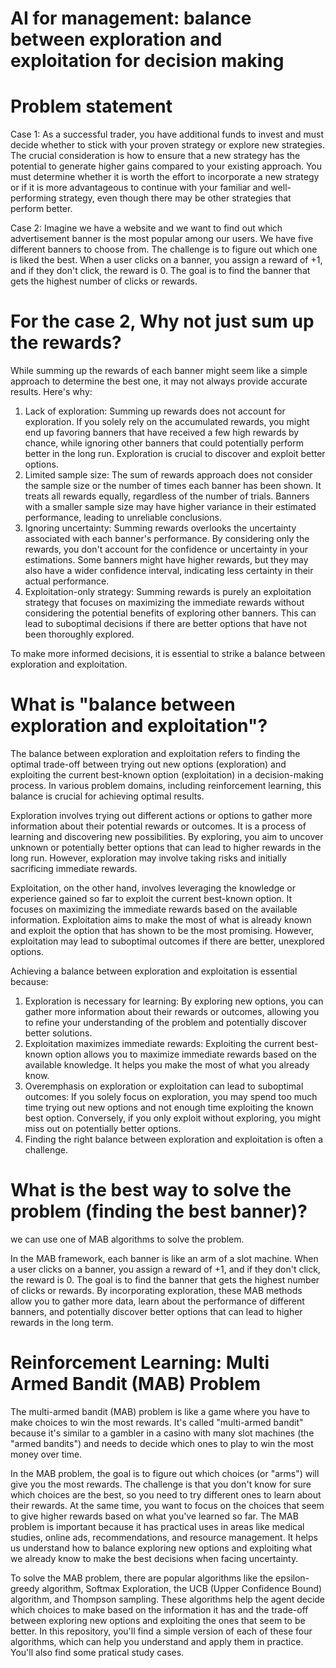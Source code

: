# AI for management: balance between exploration and exploitation for decision making

# Problem statement

Case 1: As a successful trader, you have additional funds to invest and must decide whether to stick with your proven strategy or explore new strategies. The crucial consideration is how to ensure that a new strategy has the potential to generate higher gains compared to your existing approach. You must determine whether it is worth the effort to incorporate a new strategy or if it is more advantageous to continue with your familiar and well-performing strategy, even though there may be other strategies that perform better.


Case 2: Imagine we have a website and we want to find out which advertisement banner is the most popular among our users. We have five different banners to choose from. The challenge is to figure out which one is liked the best. When a user clicks on a banner, you assign a reward of +1, and if they don't click, the reward is 0. The goal is to find the banner that gets the highest number of clicks or rewards.

# For the case 2, Why not just sum up the rewards?

While summing up the rewards of each banner might seem like a simple approach to determine the best one, it may not always provide accurate results. Here's why:

1.	Lack of exploration: Summing up rewards does not account for exploration. If you solely rely on the accumulated rewards, you might end up favoring banners that have received a few high rewards by chance, while ignoring other banners that could potentially perform better in the long run. Exploration is crucial to discover and exploit better options.
2.	Limited sample size: The sum of rewards approach does not consider the sample size or the number of times each banner has been shown. It treats all rewards equally, regardless of the number of trials. Banners with a smaller sample size may have higher variance in their estimated performance, leading to unreliable conclusions.
4.	Ignoring uncertainty: Summing rewards overlooks the uncertainty associated with each banner's performance. By considering only the rewards, you don't account for the confidence or uncertainty in your estimations. Some banners might have higher rewards, but they may also have a wider confidence interval, indicating less certainty in their actual performance.
6.	Exploitation-only strategy: Summing rewards is purely an exploitation strategy that focuses on maximizing the immediate rewards without considering the potential benefits of exploring other banners. This can lead to suboptimal decisions if there are better options that have not been thoroughly explored.

To make more informed decisions, it is essential to strike a balance between exploration and exploitation. 

# What is "balance between exploration and exploitation"?

The balance between exploration and exploitation refers to finding the optimal trade-off between trying out new options (exploration) and exploiting the current best-known option (exploitation) in a decision-making process. In various problem domains, including reinforcement learning, this balance is crucial for achieving optimal results.

Exploration involves trying out different actions or options to gather more information about their potential rewards or outcomes. It is a process of learning and discovering new possibilities. By exploring, you aim to uncover unknown or potentially better options that can lead to higher rewards in the long run. However, exploration may involve taking risks and initially sacrificing immediate rewards.

Exploitation, on the other hand, involves leveraging the knowledge or experience gained so far to exploit the current best-known option. It focuses on maximizing the immediate rewards based on the available information. Exploitation aims to make the most of what is already known and exploit the option that has shown to be the most promising. However, exploitation may lead to suboptimal outcomes if there are better, unexplored options.

Achieving a balance between exploration and exploitation is essential because:

1.	Exploration is necessary for learning: By exploring new options, you can gather more information about their rewards or outcomes, allowing you to refine your understanding of the problem and potentially discover better solutions.
2.	Exploitation maximizes immediate rewards: Exploiting the current best-known option allows you to maximize immediate rewards based on the available knowledge. It helps you make the most of what you already know.
4.	Overemphasis on exploration or exploitation can lead to suboptimal outcomes: If you solely focus on exploration, you may spend too much time trying out new options and not enough time exploiting the known best option. Conversely, if you only exploit without exploring, you might miss out on potentially better options.
6.	Finding the right balance between exploration and exploitation is often a challenge. 

# What is the best way to solve the problem (finding the best banner)?

we can use one of MAB algorithms to solve the problem. 

In the MAB framework, each banner is like an arm of a slot machine. When a user clicks on a banner, you assign a reward of +1, and if they don't click, the reward is 0. The goal is to find the banner that gets the highest number of clicks or rewards.
By incorporating exploration, these MAB  methods allow you to gather more data, learn about the performance of different banners, and potentially discover better options that can lead to higher rewards in the long term.

# Reinforcement Learning: Multi Armed Bandit (MAB) Problem
The multi-armed bandit (MAB) problem is like a game where you have to make choices to win the most rewards. It's called "multi-armed bandit" because it's similar to a gambler in a casino with many slot machines (the "armed bandits") and needs to decide which ones to play to win the most money over time.

In the MAB problem, the goal is to figure out which choices (or "arms") will give you the most rewards. The challenge is that you don't know for sure which choices are the best, so you need to try different ones to learn about their rewards. At the same time, you want to focus on the choices that seem to give higher rewards based on what you've learned so far.
The MAB problem is important because it has practical uses in areas like medical studies, online ads, recommendations, and resource management. It helps us understand how to balance exploring new options and exploiting what we already know to make the best decisions when facing uncertainty.

To solve the MAB problem, there are popular algorithms like the epsilon-greedy algorithm, Softmax Exploration, the UCB (Upper Confidence Bound) algorithm, and Thompson sampling. These algorithms help the agent decide which choices to make based on the information it has and the trade-off between exploring new options and exploiting the ones that seem to be better.
In this repository, you'll find a simple version of each of these four algorithms, which can help you understand and apply them in practice. You'll also find some pratical study cases.
